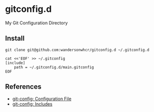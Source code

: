 # gitconfig.d

My Git Configuration Directory

## Install

```
git clone git@github.com:wandersonwhcr/gitconfig.d ~/.gitconfig.d

cat <<'EOF' >> ~/.gitconfig
[include]
    path = ~/.gitconfig.d/main.gitconfig
EOF
```

## References

* [git-config: Configuration File](https://git-scm.com/docs/git-config#_configuration_file)
* [git-config: Includes](https://git-scm.com/docs/git-config#_includes)
